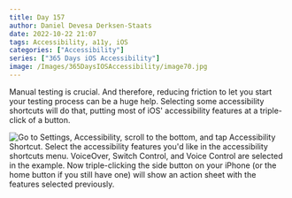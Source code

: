 ```yaml
---
title: Day 157
author: Daniel Devesa Derksen-Staats
date: 2022-10-22 21:07
tags: Accessibility, a11y, iOS
categories: ["Accessibility"]
series: ["365 Days iOS Accessibility"]
image: /Images/365DaysIOSAccessibility/image70.jpg
---
```


Manual testing is crucial. And therefore, reducing friction to let you start your testing process can be a huge help. Selecting some accessibility shortcuts will do that, putting most of iOS' accessibility features at a triple-click of a button.

![Go to Settings, Accessibility, scroll to the bottom, and tap Accessibility Shortcut. Select the accessibility features you'd like in the accessibility shortcuts menu. VoiceOver, Switch Control, and Voice Control are selected in the example. Now triple-clicking the side button on your iPhone (or the home button if you still have one) will show an action sheet with the features selected previously.](/Images/365DaysIOSAccessibility/image70.jpg)